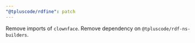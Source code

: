 ```yaml
---
"@tpluscode/rdfine": patch
---
```


Remove imports of `clownface`. 
Remove dependency on `@tpluscode/rdf-ns-builders`.
